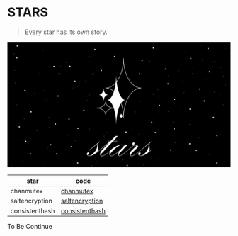 # STARS

> Every star has its own story.

![stars](image/stars.png)

| star           | code                               |
|----------------|------------------------------------|
| chanmutex      | [chanmutex](./chanmutex)           |
| saltencryption | [saltencryption](./saltencryption) |
| consistenthash | [consistenthash](./consistenthash) |

To Be Continue